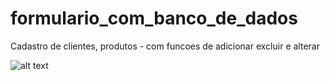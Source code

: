 # formulario_com_banco_de_dados
Cadastro de clientes, produtos - com funcoes de adicionar excluir e alterar 

![alt text](https://media.discordapp.net/attachments/887497875662176277/890347161085161502/unknown.png)
